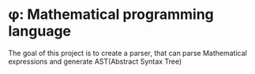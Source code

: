 # φ: Mathematical programming language

The goal of this project is to create a parser, that can parse Mathematical expressions and generate AST(Abstract Syntax Tree)

